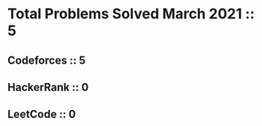 # Total Problems Solved March 2021 :: 5

Codeforces :: 5
---------------
HackerRank :: 0
---------------
LeetCode :: 0
---------------

